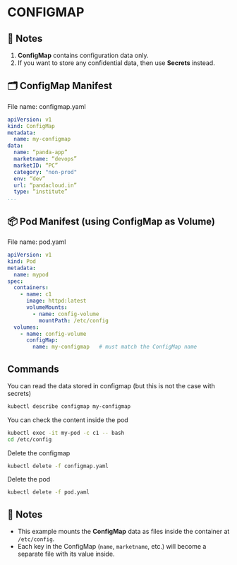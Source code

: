 # CONFIGMAP

## 📌 Notes
1. **ConfigMap** contains configuration data only.  
2. If you want to store any confidential data, then use **Secrets** instead.  

## 🗂 ConfigMap Manifest
File name: configmap.yaml
```yaml
apiVersion: v1
kind: ConfigMap
metadata:
  name: my-configmap
data:
  name: “panda-app”
  marketname: “devops”
  marketID: “PC”
  category: "non-prod"
  env: “dev”
  url: “pandacloud.in”
  type: “institute”
...
````

## 📦 Pod Manifest (using ConfigMap as Volume)
File name: pod.yaml
```yaml
apiVersion: v1
kind: Pod
metadata:
  name: mypod
spec:
  containers:
    - name: c1
      image: httpd:latest
      volumeMounts:
        - name: config-volume
          mountPath: /etc/config
  volumes:
    - name: config-volume
      configMap:
        name: my-configmap   # must match the ConfigMap name
```

## Commands
You can read the data stored in configmap (but this is not the case with secrets)
```bash
kubectl describe configmap my-configmap
```

You can check the content inside the pod
```bash
kubectl exec -it my-pod -c c1 -- bash
cd /etc/config
```

Delete the configmap
```bash
kubectl delete -f configmap.yaml
```
Delete the pod
```bash
kubectl delete -f pod.yaml
```

## 📝 Notes
- This example mounts the **ConfigMap** data as files inside the container at `/etc/config`. 
- Each key in the ConfigMap (`name`, `marketname`, etc.) will become a separate file with its value inside.



